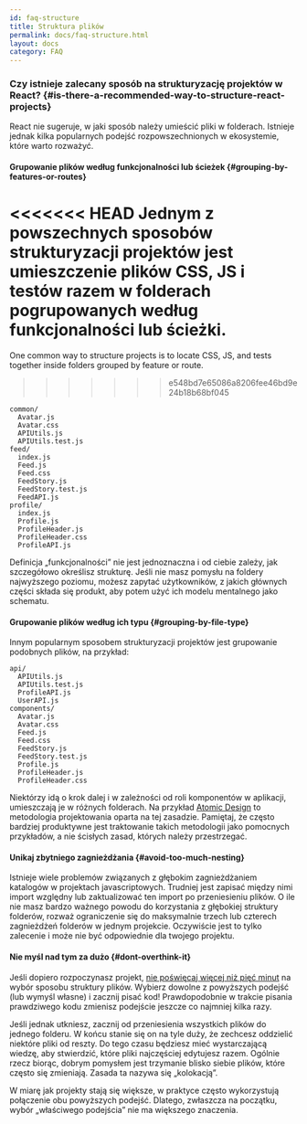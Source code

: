 ```yaml
---
id: faq-structure
title: Struktura plików
permalink: docs/faq-structure.html
layout: docs
category: FAQ
---
```


### Czy istnieje zalecany sposób na strukturyzację projektów w React? {#is-there-a-recommended-way-to-structure-react-projects}

React nie sugeruje, w jaki sposób należy umieścić pliki w folderach. Istnieje jednak kilka popularnych podejść rozpowszechnionych w ekosystemie, które warto rozważyć.

#### Grupowanie plików według funkcjonalności lub ścieżek {#grouping-by-features-or-routes}

<<<<<<< HEAD
Jednym z powszechnych sposobów strukturyzacji projektów jest umieszczenie plików CSS, JS i testów razem w folderach pogrupowanych według funkcjonalności lub ścieżki.
=======
One common way to structure projects is to locate CSS, JS, and tests together inside folders grouped by feature or route.
>>>>>>> e548bd7e65086a8206fee46bd9e24b18b68bf045

```
common/
  Avatar.js
  Avatar.css
  APIUtils.js
  APIUtils.test.js
feed/
  index.js
  Feed.js
  Feed.css
  FeedStory.js
  FeedStory.test.js
  FeedAPI.js
profile/
  index.js
  Profile.js
  ProfileHeader.js
  ProfileHeader.css
  ProfileAPI.js
```

Definicja „funkcjonalności” nie jest jednoznaczna i od ciebie zależy, jak szczegółowo określisz strukturę. Jeśli nie masz pomysłu na foldery najwyższego poziomu, możesz zapytać użytkowników, z jakich głównych części składa się produkt, aby potem użyć ich modelu mentalnego jako schematu.

#### Grupowanie plików według ich typu {#grouping-by-file-type}

Innym popularnym sposobem strukturyzacji projektów jest grupowanie podobnych plików, na przykład:

```
api/
  APIUtils.js
  APIUtils.test.js
  ProfileAPI.js
  UserAPI.js
components/
  Avatar.js
  Avatar.css
  Feed.js
  Feed.css
  FeedStory.js
  FeedStory.test.js
  Profile.js
  ProfileHeader.js
  ProfileHeader.css
```

Niektórzy idą o krok dalej i w zależności od roli komponentów w aplikacji, umieszczają je w różnych folderach. Na przykład [Atomic Design](http://bradfrost.com/blog/post/atomic-web-design/) to metodologia projektowania oparta na tej zasadzie. Pamiętaj, że często bardziej produktywne jest traktowanie takich metodologii jako pomocnych przykładów, a nie ścisłych zasad, których należy przestrzegać.

#### Unikaj zbytniego zagnieżdżania {#avoid-too-much-nesting}

Istnieje wiele problemów związanych z głębokim zagnieżdżaniem katalogów w projektach javascriptowych. Trudniej jest zapisać między nimi import względny lub zaktualizować ten import po przeniesieniu plików. O ile nie masz bardzo ważnego powodu do korzystania z głębokiej struktury folderów, rozważ ograniczenie się do maksymalnie trzech lub czterech zagnieżdżeń folderów w jednym projekcie. Oczywiście jest to tylko zalecenie i może nie być odpowiednie dla twojego projektu.

#### Nie myśl nad tym za dużo {#dont-overthink-it}

Jeśli dopiero rozpoczynasz projekt, [nie poświęcaj więcej niż pięć minut](https://en.wikipedia.org/wiki/Analysis_paralysis) na wybór sposobu struktury plików. Wybierz dowolne z powyższych podejść (lub wymyśl własne) i zacznij pisać kod! Prawdopodobnie w trakcie pisania prawdziwego kodu zmienisz podejście jeszcze co najmniej kilka razy.

Jeśli jednak utkniesz, zacznij od przeniesienia wszystkich plików do jednego folderu. W końcu stanie się on na tyle duży, że zechcesz oddzielić niektóre pliki od reszty. Do tego czasu będziesz mieć wystarczającą wiedzę, aby stwierdzić, które pliki najczęściej edytujesz razem. Ogólnie rzecz biorąc, dobrym pomysłem jest trzymanie blisko siebie plików, które często się zmieniają. Zasada ta nazywa się „kolokacją”.

W miarę jak projekty stają się większe, w praktyce często wykorzystują połączenie obu powyższych podejść. Dlatego, zwłaszcza na początku, wybór „właściwego podejścia” nie ma większego znaczenia.
